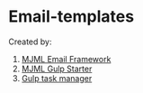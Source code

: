 # Email-templates

Created by:
1. [MJML Email Framework](https://mjml.io/)
2. [MJML Gulp Starter](https://github.com/heyflo/mjml-gulp-starter)
3. [Gulp task manager](https://gulpjs.com/)

